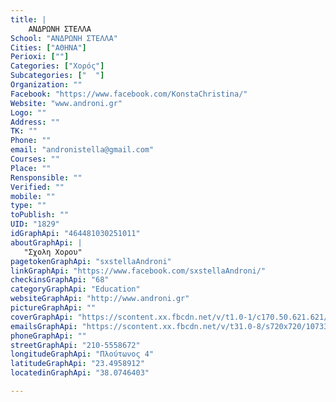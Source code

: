```yaml
---
title: |
    ΑΝΔΡΩΝΗ ΣΤΕΛΛΑ
School: "ΑΝΔΡΩΝΗ ΣΤΕΛΛΑ"
Cities: ["ΑΘΗΝΑ"]
Perioxi: [""]
Categories: ["Χορός"]
Subcategories: ["  "]
Organization: ""
Facebook: "https://www.facebook.com/KonstaChristina/"
Website: "www.androni.gr"
Logo: ""
Address: ""
TK: ""
Phone: ""
email: "andronistella@gmail.com"
Courses: ""
Place: ""
Rensponsible: ""
Verified: ""
mobile: ""
type: ""
toPublish: ""
UID: "1829"
idGraphApi: "464481030251011"
aboutGraphApi: | 
   "Σχολη Χορου"
pagetokenGraphApi: "sxstellaAndroni"
linkGraphApi: "https://www.facebook.com/sxstellaAndroni/"
checkinsGraphApi: "68"
categoryGraphApi: "Education"
websiteGraphApi: "http://www.androni.gr"
pictureGraphApi: ""
coverGraphApi: "https://scontent.xx.fbcdn.net/v/t1.0-1/c170.50.621.621/s50x50/223954_465520603480387_1020441856_n.jpg?oh=58938cba5e90984f2a10447c023dc8a2&amp;oe=5B3127B2"
emailsGraphApi: "https://scontent.xx.fbcdn.net/v/t31.0-8/s720x720/1073328_602688843096895_583360304_o.jpg?oh=e6d6cbddbc625532650ad89b2bff5978&amp;oe=5B380DB6"
phoneGraphApi: ""
streetGraphApi: "210-5558672"
longitudeGraphApi: "Πλούτωνος 4"
latitudeGraphApi: "23.4958912"
locatedinGraphApi: "38.0746403"

---
```




